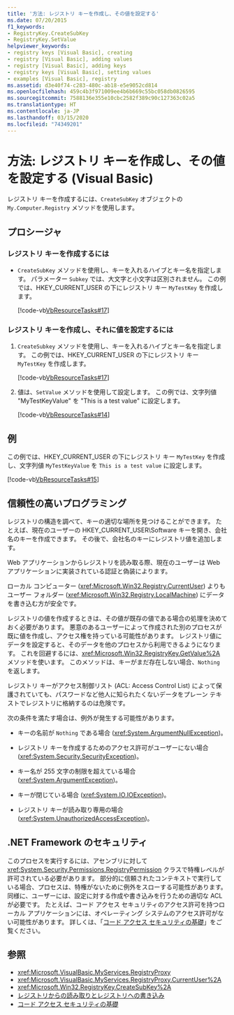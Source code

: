 ```yaml
---
title: '方法: レジストリ キーを作成し、その値を設定する'
ms.date: 07/20/2015
f1_keywords:
- RegistryKey.CreateSubKey
- RegistryKey.SetValue
helpviewer_keywords:
- registry keys [Visual Basic], creating
- registry [Visual Basic], adding values
- registry [Visual Basic], adding keys
- registry keys [Visual Basic], setting values
- examples [Visual Basic], registry
ms.assetid: d3e40f74-c283-480c-ab18-e5e9052cd814
ms.openlocfilehash: 459c4b3f971009ee4b6b669c55bc058db0826595
ms.sourcegitcommit: 7588136e355e10cbc2582f389c90c127363c02a5
ms.translationtype: HT
ms.contentlocale: ja-JP
ms.lasthandoff: 03/15/2020
ms.locfileid: "74349201"
---
```

# <a name="how-to-create-a-registry-key-and-set-its-value-in-visual-basic"></a>方法: レジストリ キーを作成し、その値を設定する (Visual Basic)

レジストリ キーを作成するには、`CreateSubKey` オブジェクトの `My.Computer.Registry` メソッドを使用します。

## <a name="procedure"></a>プロシージャ

### <a name="to-create-a-registry-key"></a>レジストリ キーを作成するには

- `CreateSubKey` メソッドを使用し、キーを入れるハイブとキー名を指定します。 パラメーター `Subkey` では、大文字と小文字は区別されません。 この例では、HKEY_CURRENT_USER の下にレジストリ キー `MyTestKey` を作成します。

    [!code-vb[VbResourceTasks#17](~/samples/snippets/visualbasic/VS_Snippets_VBCSharp/VbResourceTasks/VB/Class1.vb#17)]

### <a name="to-create-a-registry-key-and-set-a-value-in-it"></a>レジストリ キーを作成し、それに値を設定するには

1. `CreateSubkey` メソッドを使用し、キーを入れるハイブとキー名を指定します。 この例では、HKEY_CURRENT_USER の下にレジストリ キー `MyTestKey` を作成します。

    [!code-vb[VbResourceTasks#17](~/samples/snippets/visualbasic/VS_Snippets_VBCSharp/VbResourceTasks/VB/Class1.vb#17)]

2. 値は、`SetValue` メソッドを使用して設定します。 この例では、文字列値 "MyTestKeyValue" を "This is a test value" に設定します。

    [!code-vb[VbResourceTasks#14](~/samples/snippets/visualbasic/VS_Snippets_VBCSharp/VbResourceTasks/VB/Class1.vb#14)]

## <a name="example"></a>例

この例では、HKEY_CURRENT_USER の下にレジストリ キー `MyTestKey` を作成し、文字列値 `MyTestKeyValue` を `This is a test value` に設定します。

[!code-vb[VbResourceTasks#15](~/samples/snippets/visualbasic/VS_Snippets_VBCSharp/VbResourceTasks/VB/Class1.vb#15)]

## <a name="robust-programming"></a>信頼性の高いプログラミング

レジストリの構造を調べて、キーの適切な場所を見つけることができます。 たとえば、現在のユーザーの HKEY_CURRENT_USER\Software キーを開き、会社名のキーを作成できます。 その後で、会社名のキーにレジストリ値を追加します。

Web アプリケーションからレジストリを読み取る際、現在のユーザーは Web アプリケーションに実装されている認証と偽装によります。

ローカル コンピューター (<xref:Microsoft.Win32.Registry.CurrentUser>) よりもユーザー フォルダー (<xref:Microsoft.Win32.Registry.LocalMachine>) にデータを書き込む方が安全です。

レジストリの値を作成するときは、その値が既存の値である場合の処理を決めておく必要があります。 悪意のあるユーザーによって作成された別のプロセスが既に値を作成し、アクセス権を持っている可能性があります。 レジストリ値にデータを設定すると、そのデータを他のプロセスから利用できるようになります。 これを回避するには、<xref:Microsoft.Win32.RegistryKey.GetValue%2A> メソッドを使います。 このメソッドは、キーがまだ存在しない場合、`Nothing` を返します。

レジストリ キーがアクセス制御リスト (ACL: Access Control List) によって保護されていても、パスワードなど他人に知られたくないデータをプレーン テキストでレジストリに格納するのは危険です。

次の条件を満たす場合は、例外が発生する可能性があります。

- キーの名前が `Nothing` である場合 (<xref:System.ArgumentNullException>)。

- レジストリ キーを作成するためのアクセス許可がユーザーにない場合 (<xref:System.Security.SecurityException>)。

- キー名が 255 文字の制限を超えている場合 (<xref:System.ArgumentException>)。

- キーが閉じている場合 (<xref:System.IO.IOException>)。

- レジストリ キーが読み取り専用の場合 (<xref:System.UnauthorizedAccessException>)。

## <a name="net-framework-security"></a>.NET Framework のセキュリティ

このプロセスを実行するには、アセンブリに対して <xref:System.Security.Permissions.RegistryPermission> クラスで特権レベルが許可されている必要があります。 部分的に信頼されたコンテキストで実行している場合、プロセスは、特権がないために例外をスローする可能性があります。 同様に、ユーザーには、設定に対する作成や書き込みを行うための適切な ACL が必要です。 たとえば、コード アクセス セキュリティのアクセス許可を持つローカル アプリケーションには、オペレーティング システムのアクセス許可がない可能性があります。 詳しくは、「[コード アクセス セキュリティの基礎](../../../../framework/misc/code-access-security-basics.md)」をご覧ください。

## <a name="see-also"></a>参照

- <xref:Microsoft.VisualBasic.MyServices.RegistryProxy>
- <xref:Microsoft.VisualBasic.MyServices.RegistryProxy.CurrentUser%2A>
- <xref:Microsoft.Win32.RegistryKey.CreateSubKey%2A>
- [レジストリからの読み取りとレジストリへの書き込み](../../../../visual-basic/developing-apps/programming/computer-resources/reading-from-and-writing-to-the-registry.md)
- [コード アクセス セキュリティの基礎](../../../../framework/misc/code-access-security-basics.md)
